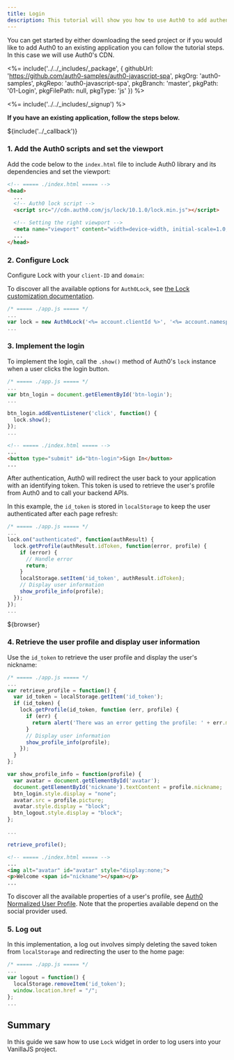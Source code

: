 ```yaml
---
title: Login
description: This tutorial will show you how to use Auth0 to add authentication and authorization to your VanillaJS app.
---
```


You can get started by either downloading the seed project or if you would like to add Auth0 to an existing application you can follow the tutorial steps. In this case we will use Auth0's CDN.

<%= include('../../_includes/_package', {
  githubUrl: 'https://github.com/auth0-samples/auth0-javascript-spa',
  pkgOrg: 'auth0-samples',
  pkgRepo: 'auth0-javascript-spa',
  pkgBranch: 'master',
  pkgPath: '01-Login',
  pkgFilePath: null,
  pkgType: 'js'
}) %>

<%= include('../../_includes/_signup') %>

**If you have an existing application, follow the steps below.**

${include('../\_callback')}

### 1. Add the Auth0 scripts and set the viewport

Add the code below to the `index.html` file to include Auth0 library and its dependencies and set the viewport:

```html
<!-- ===== ./index.html ===== -->
<head>
  ...
  <!-- Auth0 lock script -->
  <script src="//cdn.auth0.com/js/lock/10.1.0/lock.min.js"></script>

  <!-- Setting the right viewport -->
  <meta name="viewport" content="width=device-width, initial-scale=1.0, maximum-scale=1.0, user-scalable=no" />
  ...
</head>
```

### 2. Configure Lock

Configure Lock with your `client-ID` and `domain`:

To discover all the available options for `Auth0Lock`, see [the Lock customization documentation](/libraries/lock/customization).

```javascript
/* ===== ./app.js ===== */
...
var lock = new Auth0Lock('<%= account.clientId %>', '<%= account.namespace %>');
...
```

### 3. Implement the login

To implement the login, call the `.show()` method of Auth0's `lock` instance when a user clicks the login button.

```javascript
/* ===== ./app.js ===== */
...
var btn_login = document.getElementById('btn-login');
...

btn_login.addEventListener('click', function() {
  lock.show();
});
...
```

```html
<!-- ===== ./index.html ===== -->
...
<button type="submit" id="btn-login">Sign In</button>
...
```

After authentication, Auth0 will redirect the user back to your application with an identifying token. This token is used to retrieve the user's profile from Auth0 and to call your backend APIs.

In this example, the `id_token` is stored in `localStorage` to keep the user authenticated after each page refresh:

```javascript
/* ===== ./app.js ===== */
...
lock.on("authenticated", function(authResult) {
  lock.getProfile(authResult.idToken, function(error, profile) {
    if (error) {
      // Handle error
      return;
    }
    localStorage.setItem('id_token', authResult.idToken);
    // Display user information
    show_profile_info(profile);
  });
});
...
```

${browser}

### 4. Retrieve the user profile and display user information

Use the `id_token` to retrieve the user profile and display the user's nickname:

```javascript
/* ===== ./app.js ===== */
...
var retrieve_profile = function() {
  var id_token = localStorage.getItem('id_token');
  if (id_token) {
    lock.getProfile(id_token, function (err, profile) {
      if (err) {
        return alert('There was an error getting the profile: ' + err.message);
      }
      // Display user information
      show_profile_info(profile);
    });
  }
};

var show_profile_info = function(profile) {
  var avatar = document.getElementById('avatar');
  document.getElementById('nickname').textContent = profile.nickname;
  btn_login.style.display = "none";
  avatar.src = profile.picture;
  avatar.style.display = "block";
  btn_logout.style.display = "block";
};

...

retrieve_profile();
```

```html
<!-- ===== ./index.html ===== -->
...
<img alt="avatar" id="avatar" style="display:none;">
<p>Welcome <span id="nickname"></span></p>
...
```

To discover all the available properties of a user's profile, see [Auth0 Normalized User Profile](/user-profile). Note that the properties available depend on the social provider used.

### 5. Log out

In this implementation, a log out involves simply deleting the saved token from `localStorage` and redirecting the user to the home page:

```javascript
/* ===== ./app.js ===== */
...
var logout = function() {
  localStorage.removeItem('id_token');
  window.location.href = "/";
};
...
```

## Summary

In this guide we saw how to use `Lock` widget in order to log users into your VanillaJS project.
